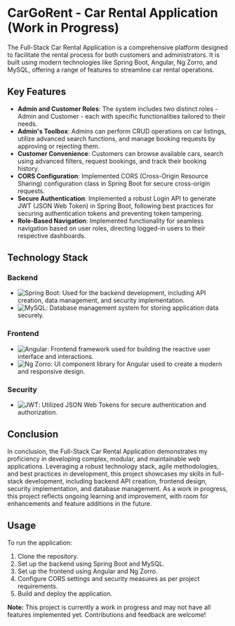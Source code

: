 # CarGoRent - Car Rental Application (Work in Progress)

The Full-Stack Car Rental Application is a comprehensive platform designed to facilitate the rental process for both customers and administrators. It is built using modern technologies like Spring Boot, Angular, Ng Zorro, and MySQL, offering a range of features to streamline car rental operations.

## Key Features

- **Admin and Customer Roles**: The system includes two distinct roles - Admin and Customer - each with specific functionalities tailored to their needs.
- **Admin's Toolbox**: Admins can perform CRUD operations on car listings, utilize advanced search functions, and manage booking requests by approving or rejecting them.
- **Customer Convenience**: Customers can browse available cars, search using advanced filters, request bookings, and track their booking history.
- **CORS Configuration**: Implemented CORS (Cross-Origin Resource Sharing) configuration class in Spring Boot for secure cross-origin requests.
- **Secure Authentication**: Implemented a robust Login API to generate JWT (JSON Web Token) in Spring Boot, following best practices for securing authentication tokens and preventing token tampering.
- **Role-Based Navigation**: Implemented functionality for seamless navigation based on user roles, directing logged-in users to their respective dashboards.

## Technology Stack

### Backend

- ![Spring Boot](https://img.shields.io/badge/-Spring%20Boot-6DB33F?style=flat&logo=spring-boot&logoColor=white): Used for the backend development, including API creation, data management, and security implementation.
- ![MySQL](https://img.shields.io/badge/-MySQL-4479A1?style=flat&logo=mysql&logoColor=white): Database management system for storing application data securely.

### Frontend

- ![Angular](https://img.shields.io/badge/-Angular-DD0031?style=flat&logo=angular&logoColor=white): Frontend framework used for building the reactive user interface and interactions.
- ![Ng Zorro](https://img.shields.io/badge/-Ng%20Zorro-108ee9?style=flat&logo=ant-design&logoColor=white): UI component library for Angular used to create a modern and responsive design.

### Security

- ![JWT](https://img.shields.io/badge/-JWT-000000?style=flat&logo=json-web-tokens&logoColor=white): Utilized JSON Web Tokens for secure authentication and authorization.

## Conclusion

In conclusion, the Full-Stack Car Rental Application demonstrates my proficiency in developing complex, modular, and maintainable web applications. Leveraging a robust technology stack, agile methodologies, and best practices in development, this project showcases my skills in full-stack development, including backend API creation, frontend design, security implementation, and database management. As a work in progress, this project reflects ongoing learning and improvement, with room for enhancements and feature additions in the future.

## Usage

To run the application:

1. Clone the repository.
2. Set up the backend using Spring Boot and MySQL.
3. Set up the frontend using Angular and Ng Zorro.
4. Configure CORS settings and security measures as per project requirements.
5. Build and deploy the application.

**Note:** This project is currently a work in progress and may not have all features implemented yet. Contributions and feedback are welcome!



